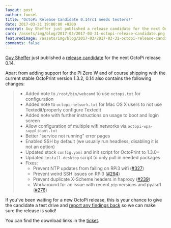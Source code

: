 ```yaml
---
layout: post
author: foosel
title: "OctoPi Release Candidate 0.14rc1 needs testers!"
date: 2017-03-31 19:00:00 +0200
excerpt: Guy Sheffer just published a release candidate for the next OctoPi release 0.14 and is looking for feedback!
card: /assets/img/blog/2017-03/2017-03-31-octopi-release-candidate.png
featuredimage: /assets/img/blog/2017-03/2017-03-31-octopi-release-candidate.png
comments: false
---
```


[Guy Sheffer](https://github.com/guysoft) just published a
[release candidate](https://github.com/guysoft/OctoPi/issues/332) for the next OctoPi release 0.14.

Apart from adding support for the Pi Zero W and of course shipping with the current stable OctoPrint version
1.3.2, 0.14 also contains the following changes:

>  * Added note to `/root/bin/webcamd` to use `octopi.txt` for configuration
>  * Added note to `octopi-network.txt` for Mac OS X users to not use Textedit/properly configure Textedit
>  * Added note with further instructions on usage to boot and login screen
>  * Allow configuration of multiple wifi networks via `octopi-wpa-supplicant.txt`
>  * Better "service not running" error pages
>  * Enabled SSH by default (we usually run headless, disabling it is not an option)
>  * Updated stock `config.yaml` and init script for OctoPrint to 1.3.0+
>  * Updated `install-desktop` script to only pull in needed packages
>  * Fixes:
>    * Prevent NTP updates from failing on RPi3 wifi ([#327](https://github.com/guysoft/OctoPi/pull/327))
>    * Prevent weird SSH issues on RPi3 ([#294](https://github.com/guysoft/OctoPi/issues/294))
>    * Prevent duplicate X-Scheme headers in haproxy ([#239](https://github.com/guysoft/OctoPi/issues/239))
>    * Workaround for an issue with recent `pip` versions and pyasn1 ([#276](https://github.com/guysoft/OctoPi/issues/276))

If you've been waiting for a new OctoPi release, this is your chance to give the candidate a test drive
and [report any findings back](https://github.com/guysoft/OctoPi/issues/332) so we can make sure the
release is solid!

You can find the download links in the [ticket](https://github.com/guysoft/OctoPi/issues/332).
